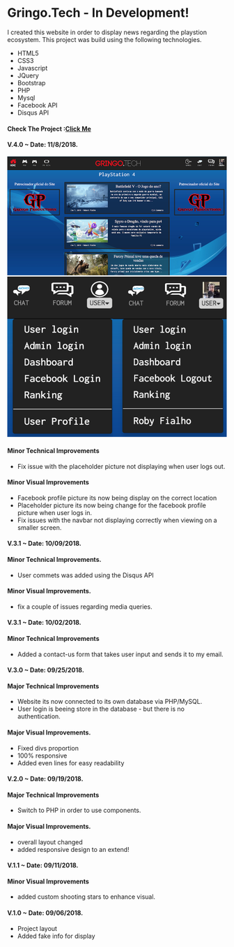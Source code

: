 # Gringo.Tech - In Development!
 I created this website in order to display news regarding the playstion ecosystem.
This project was build using the following technologies.
- HTML5
- CSS3
- Javascript
- JQuery
- Bootstrap
- PHP
- Mysql
- Facebook API 
- Disqus API

#### Check The Project :[Click Me](https://gringo.tech)

#### V.4.0 ~ Date: 11/8/2018.
![alt text](assets/images/github/v5.jpg)
![alt text](assets/images/github/log.jpg)

#### Minor Technical Improvements
- Fix issue with the placeholder picture not displaying when user logs out.

#### Minor Visual Improvements
- Facebook profile picture its now being display on the correct location
- Placeholder picture its now being change for the facebook profile picture when user logs in.
- Fix issues with the navbar not displaying correctly when viewing on a smaller screen.

#### V.3.1 ~ Date: 10/09/2018.
#### Minor Technical Improvements.
- User commets was added using the Disqus API
#### Minor Visual Improvements.
- fix a couple of issues regarding media queries.

#### V.3.1 ~ Date: 10/02/2018.
#### Minor Technical Improvements
- Added a contact-us form that takes user input and sends it to my email.

#### V.3.0 ~ Date: 09/25/2018.

#### Major Technical Improvements 
- Website its now connected to its own database via PHP/MySQL.
- User login is beeing store in the database - but there is no authentication.
#### Major Visual Improvements.
- Fixed divs proportion
- 100% responsive
- Added even lines for easy readability

#### V.2.0 ~ Date: 09/19/2018.

#### Major Technical Improvements 
- Switch to PHP in order to use components.
#### Major Visual Improvements.
- overall layout changed 
- added responsive design to an extend!

#### V.1.1 ~ Date: 09/11/2018.
#### Minor Visual Improvements
- added custom shooting stars to enhance visual. 

#### V.1.0 ~ Date: 09/06/2018.
- Project layout 
- Added fake info for display





